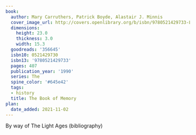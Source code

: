 ```yaml
---
book:
  author: Mary Carruthers, Patrick Boyde, Alastair J. Minnis
  cover_image_url: http://covers.openlibrary.org/b/isbn/9780521429733-L.jpg
  dimensions:
    height: 23.0
    thickness: 3.0
    width: 15.3
  goodreads: '356645'
  isbn10: 0521429730
  isbn13: '9780521429733'
  pages: 407
  publication_year: '1990'
  series: The
  spine_color: '#645e42'
  tags:
  - history
  title: The Book of Memory
plan:
  date_added: 2021-11-02
---
```


By way of The Light Ages (bibliography)
